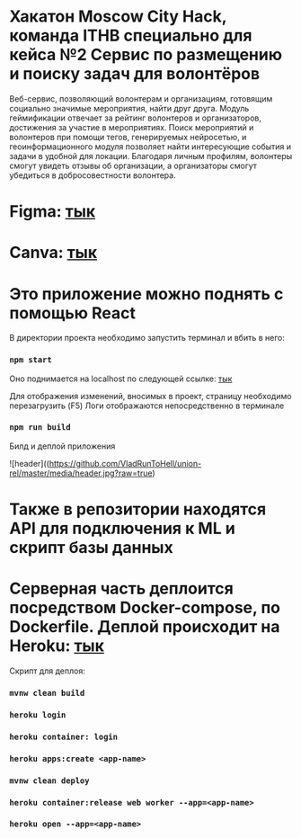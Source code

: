 # Хакатон Moscow City Hack, команда ITHB специально для кейса №2 Сервис по размещению и поиску задач для волонтёров

Веб-сервис, позволяющий волонтерам и организациям, готовящим социально значимые мероприятия, найти друг друга. Модуль геймификации отвечает за рейтинг волонтеров и организаторов, достижения за участие в мероприятиях. Поиск мероприятий и волонтеров при помощи тегов, генерируемых нейросетью, и геоинформационного модуля позволяет найти интересующие события и задачи в удобной для локации. Благодаря личным профилям, волонтеры смогут увидеть отзывы об организации, а организаторы смогут убедиться в добросовестности волонтера.

# Figma: [тык](https://www.figma.com/file/lkrL5PS73n8fcIyWTK71Cc/MoscowCityHack?node-id=0%3A1)
# Canva: [тык](https://www.canva.com/design/DAEpGzCuBDc/jHcMScwbpQkJtrBFzbpnpA/watch?utm_content=DAEpGzCuBDc&utm_campaign=designshare&utm_medium=link&utm_source=publishsharelink)

# Это приложение можно поднять с помощью React

В директории проекта необходимо запустить терминал и вбить в него:

### `npm start`

Оно поднимается на localhost по следующей ссылке: [тык](http://localhost:3000)

Для отображения изменений, вносимых в проект, страницу необходимо перезагрузить (F5)
Логи отображаются непосредственно в терминале

### `npm run build`

Билд и деплой приложения

![header]((https://github.com/VladRunToHell/union-rel/master/media/header.jpg?raw=true)

# Также в репозитории находятся API для подключения к ML и скрипт базы данных

# Серверная часть деплоится посредством Docker-compose, по Dockerfile. Деплой происходит на Heroku: [тык](https://unionithbrelease.herokuapp.com/)

Скрипт для деплоя:

### `mvnw clean build`
### `heroku login`
### `heroku container: login`
### `heroku apps:create <app-name>`
### `mvnw clean deploy`
### `heroku container:release web worker --app=<app-name>`
### `heroku open --app=<app-name>`

